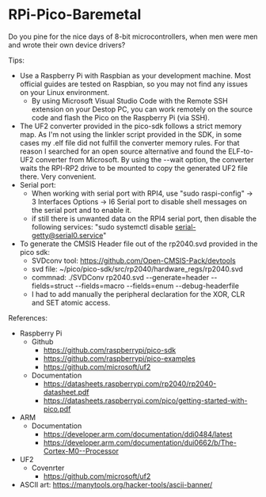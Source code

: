 # RPi-Pico-Baremetal

Do you pine for the nice days of 8-bit microcontrollers, when men were men and wrote their own device drivers?


Tips:
- Use a Raspberry Pi with Raspbian as your development machine. Most official guides are tested on Raspbian, so you may not find any issues on your Linux environment. 
    -  By using Microsoft Visual Studio Code with the Remote SSH extension on your Destop PC, you can work remotely on the source code and flash the Pico on the Raspberry Pi (via SSH).
- The UF2 converter provided in the pico-sdk follows a strict memory map. As I'm not using the linkler script provided in the SDK, in some cases my .elf file did not fulfill the converter memory rules. For that reason I searched for an open source alternative and found the ELF-to-UF2 converter from Microsoft. By using the --wait option, the converter waits the RPI-RP2 drive to be mounted to copy the generated UF2 file there. Very convenient.
- Serial port:
    - When working with serial port with RPI4, use "sudo raspi-config" -> 3 Interfaces Options -> I6 Serial port to disable shell messages on the serial port and to enable it.
    - if still there is unwanted data on the RPI4 serial port, then disable the following services: "sudo systemctl disable serial-getty@serial0.service"
- To generate the CMSIS Header file out of the rp2040.svd provided in the pico sdk:
    - SVDconv tool: https://github.com/Open-CMSIS-Pack/devtools
    - svd file: ~/pico/pico-sdk/src/rp2040/hardware_regs/rp2040.svd
    - commnad: ./SVDConv rp2040.svd --generate=header --fields=struct --fields=macro  --fields=enum --debug-headerfile
    - I had to add manually the peripheral declaration for the XOR, CLR and SET atomic access.

References:
- Raspberry Pi
    - Github
        - https://github.com/raspberrypi/pico-sdk
        - https://github.com/raspberrypi/pico-examples
        - https://github.com/microsoft/uf2
    - Documentation
        - https://datasheets.raspberrypi.com/rp2040/rp2040-datasheet.pdf
        - https://datasheets.raspberrypi.com/pico/getting-started-with-pico.pdf
- ARM
    - Documentation
        - https://developer.arm.com/documentation/ddi0484/latest
        - https://developer.arm.com/documentation/dui0662/b/The-Cortex-M0--Processor
- UF2
    - Covenrter
        - https://github.com/microsoft/uf2
- ASCII art: https://manytools.org/hacker-tools/ascii-banner/
